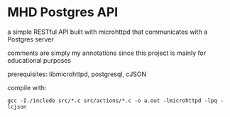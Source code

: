# MHD Postgres API

a simple RESTful API built with microhttpd that communicates with a Postgres server

comments are simply my annotations since this project is mainly for educational purposes

prerequisites: libmicrohttpd, postgresql, cJSON

compile with:
```
gcc -I./include src/*.c src/actions/*.c -o a.out -lmicrohttpd -lpq -lcjson
```